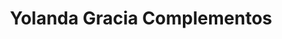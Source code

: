 ---
title: "Yolanda Gracia Complementos"
url: /alzira/yolanda-gracia-complementos/
shop: Schmuck
---